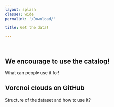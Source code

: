```yaml
---
layout: splash
classes: wide
permalink: '/Download/'

title: Get the data!

---
```


<br>

## We encourage to use the catalog!

What can people use it for!

## Voronoi clouds on GitHub

Structure of the dataset and how to use it?

<!-- 
## Interactive notebook

Maybe in the future

-->
